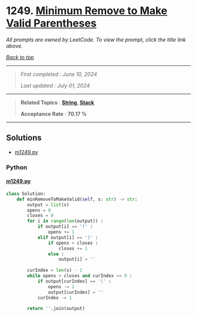 # 1249. [Minimum Remove to Make Valid Parentheses](<https://leetcode.com/problems/minimum-remove-to-make-valid-parentheses>)

*All prompts are owned by LeetCode. To view the prompt, click the title link above.*

*[Back to top](<../README.md>)*

------

> *First completed : June 10, 2024*
>
> *Last updated : July 01, 2024*

------

> **Related Topics** : **[String](<by_topic/String.md>), [Stack](<by_topic/Stack.md>)**
>
> **Acceptance Rate** : **70.17 %**

------

## Solutions

- [m1249.py](<../my-submissions/m1249.py>)
### Python
#### [m1249.py](<../my-submissions/m1249.py>)
```Python
class Solution:
    def minRemoveToMakeValid(self, s: str) -> str:
        output = list(s)
        opens = 0
        closes = 0
        for i in range(len(output)) :
            if output[i] == '(' :
                opens += 1
            elif output[i] == ')' :
                if opens > closes :
                    closes += 1
                else :
                    output[i] = ''
        
        curIndex = len(s) - 1
        while opens > closes and curIndex >= 0 :
            if output[curIndex] == '(' :
                opens -= 1
                output[curIndex] = ''
            curIndex -= 1
            
        return ''.join(output)
```

